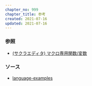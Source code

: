 ```yaml
---
chapter_no: 999
chapter_title: 参考
created: 2021-07-16
updated: 2021-07-16
---
```

### 参照
- [(サクラエディタ) マクロ専用関数/変数](https://sakura-editor.github.io/help/HLP000268.html)

### ソース
- [language-examples](https://github.com/fumokmm/language-examples/tree/main/SakuraEditorMacro)
